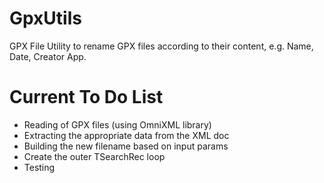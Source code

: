 # GpxUtils
GPX File Utility to rename GPX files according to their content, e.g. Name, Date, Creator App.

# Current To Do List

* Reading of GPX files (using OmniXML library)
* Extracting the appropriate data from the XML doc
* Building the new filename based on input params
* Create the outer TSearchRec loop
* Testing
